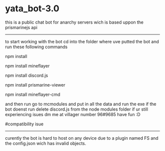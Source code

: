 # yata_bot-3.0
this is a public chat bot for anarchy servers wich is based uppon the prismarinejs api 
______________________________________________________________________________

to start working with the bot cd into the folder where uve putted the bot and run these following commands


npm install

npm install mineflayer

npm install discord.js

npm install prismarine-viewer

npm install mineflayer-cmd

and then run go to mcmodules and put in all the data and run the exe if the bot doenst run delete discord.js from the node modules folder 
if ur still experiencing isues dm me at villager number 96#9685 have fun :D

#compatibility isue

______________________________________________________________________________
curently the bot is hard to host on any device due to a plugin named FS and the config.json wich has invalid 
objects.
